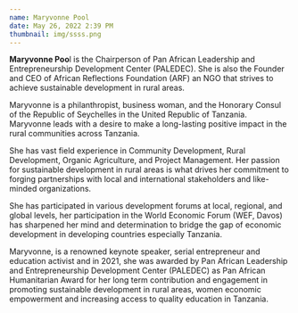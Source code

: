 ```yaml
---
name: Maryvonne Pool
date: May 26, 2022 2:39 PM
thumbnail: img/ssss.png
---
```

**Maryvonne Poo**l is the Chairperson of Pan African Leadership and Entrepreneurship Development Center
(PALEDEC). She is also the Founder and CEO of African Reflections Foundation (ARF) an NGO that strives to
achieve sustainable development in rural areas.


Maryvonne is a philanthropist, business woman, and the Honorary Consul of the Republic of Seychelles in the
United Republic of Tanzania. Maryvonne leads with a desire to make a long-lasting positive impact in the rural
communities across Tanzania.


She has vast field experience in Community Development, Rural Development, Organic Agriculture, and Project Management. Her passion for sustainable development in rural areas is what drives her commitment to forging partnerships with local and international stakeholders and like-minded organizations.


She has participated in various development forums at local, regional, and global levels, her participation in the World Economic Forum (WEF, Davos) has sharpened her mind and determination to bridge the gap of economic development in developing countries especially Tanzania.


Maryvonne, is a renowned keynote speaker, serial entrepreneur and education activist and in 2021, she was awarded by Pan African Leadership and Entrepreneurship Development Center (PALEDEC) as Pan African Humanitarian Award for her long term contribution and engagement in promoting sustainable development in rural areas, women economic empowerment and increasing access to quality education in Tanzania.